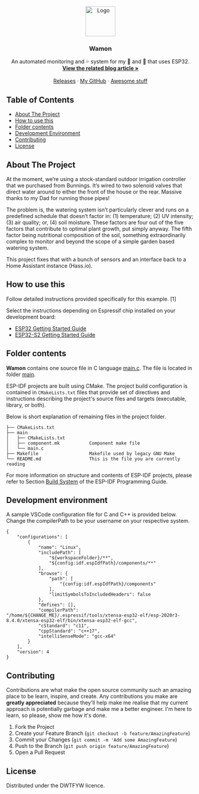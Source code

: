 <!-- PROJECT LOGO -->
<br />
<p align="center">
  <a href="https://josh.house">
    <img src="https://png.pngtree.com/png-vector/20190304/ourlarge/pngtree-water-drop-business-company-logo-png-image_728216.jpg" alt="Logo" width="80" height="80">
  </a>

  <h3 align="center">Wamon</h3>
  <p align="center">
    An automated monitoring and 💦 system for my 🌲 and 🌳 that uses ESP32.
    <br />
    <a href="https://josh.house/article/watering-system"><strong>View the related blog article »</strong></a>
    <br />
    <br />
    <a href="https://github.com/designedbyjosh/wamon/releases">Releases</a>
    ·
    <a href="https://github.com/designedbyjosh">My GitHub</a>
    ·
    <a href="https://www.youtube.com/watch?v=dQw4w9WgXcQ">Awesome stuff</a>
  </p>
</p>



<!-- TABLE OF CONTENTS -->
## Table of Contents

- [About The Project](#about-the-project)
- [How to use this](#how-to-use)
- [Folder contents](#folder-contents)
- [Development Environment](#development-environment)
- [Contributing](#contributing)
- [License](#license)

## About The Project
At the moment, we’re using a stock-standard outdoor irrigation controller that we purchased from Bunnings. It’s wired to two solenoid valves that direct water around to either the front of the house or the rear. Massive thanks to my Dad for running those pipes!

The problem is, the watering system isn’t particularly clever and runs on a predefined schedule that doesn’t factor in: (1) temperature; (2) UV intensity; (3) air quality; or, (4) soil moisture. These factors are four out of the five factors that contribute to optimal plant growth, put simply anyway. The fifth factor being nutritional composition of the soil, something extraordinarily complex to monitor and beyond the scope of a simple garden based watering system.

This project fixes that with a bunch of sensors and an interface back to a Home Assistant instance (Hass.io).

## How to use this

Follow detailed instructions provided specifically for this example. [1]

Select the instructions depending on Espressif chip installed on your development board:

- [ESP32 Getting Started Guide](https://docs.espressif.com/projects/esp-idf/en/stable/get-started/index.html)
- [ESP32-S2 Getting Started Guide](https://docs.espressif.com/projects/esp-idf/en/latest/esp32s2/get-started/index.html)


## Folder contents

**Wamon** contains one source file in C language [main.c](main/main.c). The file is located in folder [main](main).

ESP-IDF projects are built using CMake. The project build configuration is contained in `CMakeLists.txt` files that provide set of directives and instructions describing the project's source files and targets (executable, library, or both). 

Below is short explanation of remaining files in the project folder.

```
├── CMakeLists.txt
├── main
│   ├── CMakeLists.txt
│   ├── component.mk           Component make file
│   └── main.c
├── Makefile                   Makefile used by legacy GNU Make
└── README.md                  This is the file you are currently reading
```

For more information on structure and contents of ESP-IDF projects, please refer to Section [Build System](https://docs.espressif.com/projects/esp-idf/en/latest/esp32/api-guides/build-system.html) of the ESP-IDF Programming Guide.

## Development environment

A sample VSCode configuration file for C and C++ is provided below. Change the compilerPath to be your username on your respective system.

```
{
    "configurations": [
        {
            "name": "Linux",
            "includePath": [
                "${workspaceFolder}/**",
                "${config:idf.espIdfPath}/components/**"
            ],
            "browse": {
                "path": [
                    "{config:idf.espIdfPath}/components"
                ],
                "limitSymbolsToIncludedHeaders": false
            },
            "defines": [],
            "compilerPath": "/home/${CHANGE_ME}/.espressif/tools/xtensa-esp32-elf/esp-2020r3-8.4.0/xtensa-esp32-elf/bin/xtensa-esp32-elf-gcc",
            "cStandard": "c11",
            "cppStandard": "c++17",
            "intelliSenseMode": "gcc-x64"
        }
    ],
    "version": 4
}
```

<!-- CONTRIBUTING -->
## Contributing

Contributions are what make the open source community such an amazing place to be learn, inspire, and create. Any contributions you make are **greatly appreciated** because they'll help make me realise that my current approach is potentially garbage and make me a better engineer. I'm here to learn, so please, show me how it's done.

1. Fork the Project
2. Create your Feature Branch (`git checkout -b feature/AmazingFeature`)
3. Commit your Changes (`git commit -m 'Add some AmazingFeature`)
4. Push to the Branch (`git push origin feature/AmazingFeature`)
5. Open a Pull Request

<!-- LICENSE -->
## License

Distributed under the DWTFYW licence.
